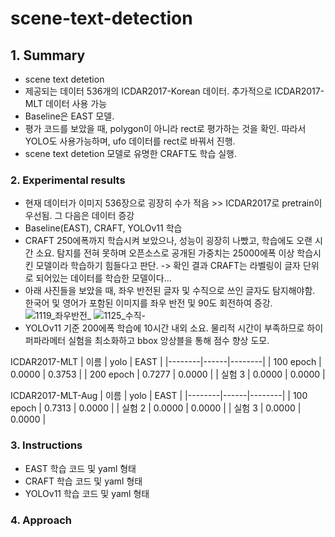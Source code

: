 # scene-text-detection


## 1. Summary
- scene text detetion
- 제공되는 데이터 536개의 ICDAR2017-Korean 데이터. 추가적으로 ICDAR2017-MLT 데이터 사용 가능
- Baseline은 EAST 모델.
- 평가 코드를 보았을 때, polygon이 아니라 rect로 평가하는 것을 확인. 따라서 YOLO도 사용가능하며, ufo 데이터를 rect로 바꿔서 진행.
- scene text detetion 모델로 유명한 CRAFT도 학습 실행.

### 2. Experimental results
- 현재 데이터가 이미지 536장으로 굉장히 수가 적음 >> ICDAR2017로 pretrain이 우선됨. 그 다음은 데이터 증강
- Baseline(EAST), CRAFT, YOLOv11 학습
- CRAFT 250에폭까지 학습시켜 보았으나, 성능이 굉장히 나빴고, 학습에도 오랜 시간 소요. 탐지를 전혀 못하며 오픈소스로 공개된 가중치는 25000에폭 이상 학습시킨 모델이라 학습하기 힘들다고 판단. -> 확인 결과 CRAFT는 라벨링이 글자 단위로 되어있는 데이터를 학습한 모델이다... 
- 아래 사진들을 보았을 때, 좌우 반전된 글자 및 수직으로 쓰인 글자도 탐지해야함. 한국어 및 영어가 포함된 이미지를 좌우 반전 및 90도 회전하여 증강.
  ![1119_좌우반전_](https://github.com/user-attachments/assets/7a8c7e42-73e8-4259-a299-df5204013f36)
  ![1125_수직-](https://github.com/user-attachments/assets/03af9419-307d-48f6-8cb5-9e6c3bb6dace)
- YOLOv11 기준 200에폭 학습에 10시간 내외 소요. 물리적 시간이 부족하므로 하이퍼파라메터 실험을 최소화하고 bbox 앙상블을 통해 점수 향상 도모.

ICDAR2017-MLT
| 이름   | yolo | EAST  |
|--------|------|--------|
| 100 epoch | 0.0000 | 0.3753 |
| 200 epoch | 0.7277 | 0.0000 |
| 실험 3 | 0.0000 | 0.0000 |

ICDAR2017-MLT-Aug
| 이름   | yolo | EAST  |
|--------|------|--------|
| 100 epoch | 0.7313 | 0.0000 |
| 실험 2 | 0.0000 | 0.0000 |
| 실험 3 | 0.0000 | 0.0000 |

### 3. Instructions
- EAST 학습 코드 및 yaml 형태
- CRAFT 학습 코드 및 yaml 형태
- YOLOv11 학습 코드 및 yaml 형태
### 4. Approach
